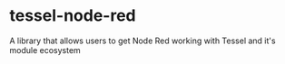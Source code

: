 # tessel-node-red
A library that allows users to get Node Red working with Tessel and it's module ecosystem
